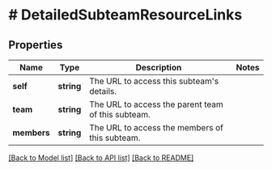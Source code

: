 # # DetailedSubteamResourceLinks

## Properties

Name | Type | Description | Notes
------------ | ------------- | ------------- | -------------
**self** | **string** | The URL to access this subteam&#39;s details. |
**team** | **string** | The URL to access the parent team of this subteam. |
**members** | **string** | The URL to access the members of this subteam. |

[[Back to Model list]](../../README.md#models) [[Back to API list]](../../README.md#endpoints) [[Back to README]](../../README.md)
